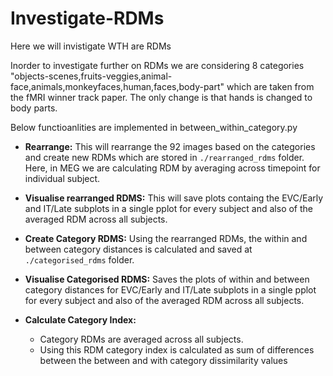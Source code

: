 # Investigate-RDMs

Here we will invistigate WTH are RDMs

Inorder to investigate further on RDMs we are considering 8 categories "objects-scenes,fruits-veggies,animal-face,animals,monkeyfaces,human,faces,body-part" which are taken from the fMRI winner track paper. The only change is that hands is changed to body parts.

Below functioanlities are implemented in between_within_category.py

- **Rearrange:** This will rearrange the 92 images based on the categories and create new RDMs which are stored in `./rearranged_rdms` folder. Here, in MEG we are calculating RDM by averaging across timepoint for individual subject.

- **Visualise rearranged RDMS:** This will save plots containg the EVC/Early and IT/Late subplots in a single pplot for every subject and also of the averaged RDM across all subjects.

- **Create Category RDMS:** Using the rearranged RDMs, the within and between category distances is calculated and saved at `./categorised_rdms` folder.

- **Visualise Categorised RDMS:** Saves the plots of within and between category distances for EVC/Early and IT/Late subplots in a single pplot for every subject and also of the averaged RDM across all subjects.

- **Calculate Category Index:**
  - Category RDMs are averaged across all subjects.
  - Using this RDM category index is calculated as sum of differences between the between and with category dissimilarity values

